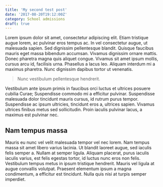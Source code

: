 ```yaml
---
title: 'My second test post'
date: '2017-08-20T19:12:00Z'
category: School admissions
draft: true
---
```


Lorem ipsum dolor sit amet, consectetur adipiscing elit. Etiam tristique augue lorem, ac pulvinar eros tempus ac. In vel consectetur augue, ut malesuada sapien. Sed dignissim pellentesque blandit. Quisque faucibus mauris eget massa bibendum accumsan. Vivamus dignissim ornare mattis. Donec pharetra magna quis aliquet congue. Vivamus sit amet ipsum mollis, cursus arcu id, facilisis urna. Phasellus a lacus leo. Aliquam interdum mi a maximus pharetra. Nunc dignissim dapibus tortor ut venenatis.

> Nunc vestibulum pellentesque hendrerit.

Vestibulum ante ipsum primis in faucibus orci luctus et ultrices posuere cubilia Curae; Suspendisse commodo mi a efficitur pulvinar. Suspendisse malesuada dolor tincidunt mauris cursus, id rutrum purus tempor. Suspendisse ac ipsum ultricies, tincidunt eros a, ultrices sapien. Vivamus ultrices finibus metus sed sollicitudin. Proin iaculis pulvinar lacus, a maximus est pulvinar nec.

## Nam tempus massa

Mauris eu nunc vel velit malesuada tempor vel nec lorem. Nam tempus massa sit amet libero varius lacinia. Ut blandit laoreet augue, sed iaculis felis semper a. Nullam at semper ligula. Aliquam placerat, purus iaculis iaculis varius, est felis egestas tortor, id luctus nunc eros non felis. Vestibulum tempus metus in ipsum tristique hendrerit. Mauris vel ligula at augue convallis volutpat. Praesent elementum ipsum a magna condimentum, a efficitur est tincidunt. Nulla quis nisi at turpis semper imperdiet.
